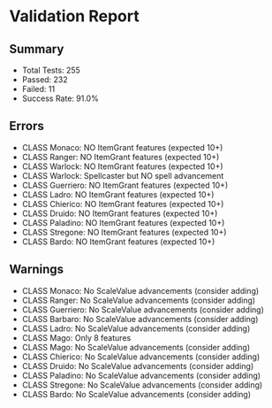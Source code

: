 # Validation Report

## Summary
- Total Tests: 255
- Passed: 232
- Failed: 11
- Success Rate: 91.0%

## Errors
- CLASS Monaco: NO ItemGrant features (expected 10+)
- CLASS Ranger: NO ItemGrant features (expected 10+)
- CLASS Warlock: NO ItemGrant features (expected 10+)
- CLASS Warlock: Spellcaster but NO spell advancement
- CLASS Guerriero: NO ItemGrant features (expected 10+)
- CLASS Ladro: NO ItemGrant features (expected 10+)
- CLASS Chierico: NO ItemGrant features (expected 10+)
- CLASS Druido: NO ItemGrant features (expected 10+)
- CLASS Paladino: NO ItemGrant features (expected 10+)
- CLASS Stregone: NO ItemGrant features (expected 10+)
- CLASS Bardo: NO ItemGrant features (expected 10+)

## Warnings
- CLASS Monaco: No ScaleValue advancements (consider adding)
- CLASS Ranger: No ScaleValue advancements (consider adding)
- CLASS Guerriero: No ScaleValue advancements (consider adding)
- CLASS Barbaro: No ScaleValue advancements (consider adding)
- CLASS Ladro: No ScaleValue advancements (consider adding)
- CLASS Mago: Only 8 features
- CLASS Mago: No ScaleValue advancements (consider adding)
- CLASS Chierico: No ScaleValue advancements (consider adding)
- CLASS Druido: No ScaleValue advancements (consider adding)
- CLASS Paladino: No ScaleValue advancements (consider adding)
- CLASS Stregone: No ScaleValue advancements (consider adding)
- CLASS Bardo: No ScaleValue advancements (consider adding)
